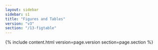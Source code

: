 ```yaml
---
layout: sidebar
sidebar: s1
title: "Figures and Tables"
version: "v3"
section: "/13-figtable"
---
```

{% include content.html version=page.version section=page.section %}
